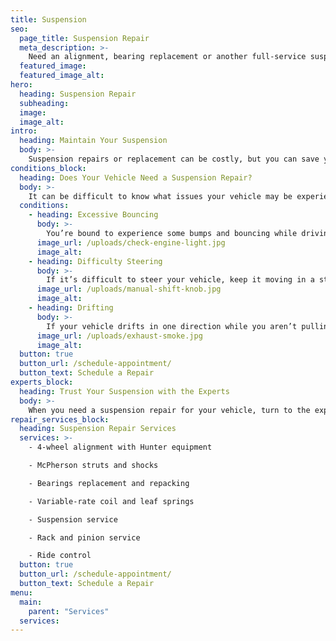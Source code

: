 ```yaml
---
title: Suspension
seo:
  page_title: Suspension Repair
  meta_description: >-
    Need an alignment, bearing replacement or another full-service suspension repair? Matthews Tire expert mechanics are here to help!
  featured_image:
  featured_image_alt:
hero:
  heading: Suspension Repair
  subheading:
  image:
  image_alt:
intro:
  heading: Maintain Your Suspension
  body: >-
    Suspension repairs or replacement can be costly, but you can save yourself the hassle and expense by properly maintaining your vehicle’s suspension. The expert mechanics at Matthews Tire can provide the regular alignments, tire rotations and full suspension inspections you need to keep your vehicle in top shape.
conditions_block:
  heading: Does Your Vehicle Need a Suspension Repair?
  body: >-
    It can be difficult to know what issues your vehicle may be experiencing. You can always count on Matthews Tire to provide comprehensive inspections and diagnoses when your car is acting up. For peace of mind, keep an eye out for these common signs of suspension problems:
  conditions:
    - heading: Excessive Bouncing
      body: >-
        You’re bound to experience some bumps and bouncing while driving, but if you notice your vehicle is shaking or bouncing more than usual, it could be a sign that your suspension’s shocks are damaged and in need of repair.
      image_url: /uploads/check-engine-light.jpg
      image_alt:
    - heading: Difficulty Steering
      body: >-
        If it’s difficult to steer your vehicle, keep it moving in a straight line or make turns, there could be something wrong with your suspension system. Be sure to call a tow truck if steering has become excessively difficult, as it may be too dangerous to drive.
      image_url: /uploads/manual-shift-knob.jpg
      image_alt:
    - heading: Drifting
      body: >-
        If your vehicle drifts in one direction while you aren’t pulling the steering wheel or when you’re turning, it’s a clear sign of suspension issues. This could be something as simple as a tire with less air pressure or misaligned tires, which can usually be fixed easily at any Matthews Tire location.
      image_url: /uploads/exhaust-smoke.jpg
      image_alt:
  button: true
  button_url: /schedule-appointment/
  button_text: Schedule a Repair
experts_block:
  heading: Trust Your Suspension with the Experts
  body: >-
    When you need a suspension repair for your vehicle, turn to the experts at Matthews Tire. Our ASE master certified technicians have the expertise and dealer-quality tools necessary to run full suspension inspections and repairs to get your vehicle back into top shape.
repair_services_block:
  heading: Suspension Repair Services
  services: >-
    - 4-wheel alignment with Hunter equipment

    - McPherson struts and shocks

    - Bearings replacement and repacking

    - Variable-rate coil and leaf springs

    - Suspension service

    - Rack and pinion service

    - Ride control
  button: true
  button_url: /schedule-appointment/
  button_text: Schedule a Repair
menu:
  main:
    parent: "Services"
  services:
---
```

